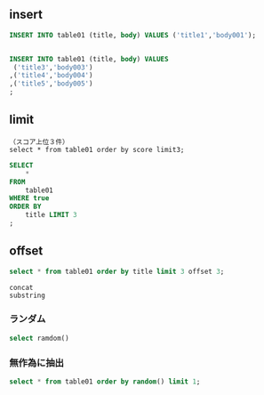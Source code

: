 ## insert
```sql
INSERT INTO table01 (title, body) VALUES ('title1','body001');


INSERT INTO table01 (title, body) VALUES 
 ('title3','body003')
,('title4','body004')
,('title5','body005')
;
```

## limit
```
（スコア上位３件）
select * from table01 order by score limit3;
```

```sql
SELECT 
    * 
FROM 
    table01 
WHERE true 
ORDER BY 
    title LIMIT 3
;
```

## offset
```sql
select * from table01 order by title limit 3 offset 3;
```

```
concat
substring
```
### ランダム
```sql
select ramdom()
```

### 無作為に抽出
```sql
select * from table01 order by random() limit 1;
```

